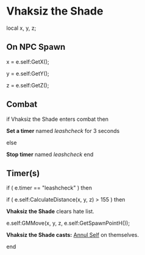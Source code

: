 # Vhaksiz the Shade
local x, y, z;



## On NPC Spawn

x = e.self:GetX();

y = e.self:GetY();

z = e.self:GetZ();


## Combat

if  Vhaksiz the Shade enters combat  then


**Set a timer** named *leashcheck* for 3 seconds

else


**Stop timer** named *leashcheck*
end



## Timer(s)

if ( e.timer == "leashcheck" ) then


if ( e.self:CalculateDistance(x, y, z) > 155 ) then



**Vhaksiz the Shade** clears hate list.



e.self:GMMove(x, y, z, e.self:GetSpawnPointH());



**Vhaksiz the Shade casts:** [Annul Self](/spell/2830) on themselves.

end

